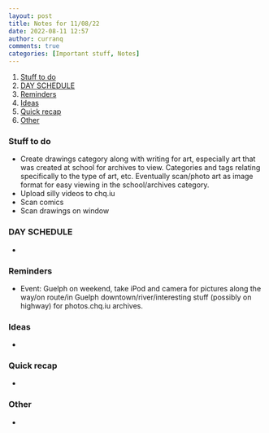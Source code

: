 ```yaml
---
layout: post
title: Notes for 11/08/22
date: 2022-08-11 12:57
author: curranq
comments: true
categories: [Important stuff, Notes]
---
```

<!-- wp:table-of-contents {"headings":[{"content":"Stuff to do","level":3,"link":"https://chqhub.wordpress.com/2022/08/11/notes-for-10-08-22-2/#stuff-to-do"},{"content":"DAY SCHEDULE","level":3,"link":"https://chqhub.wordpress.com/2022/08/11/notes-for-10-08-22-2/#day-schedule"},{"content":"Reminders","level":3,"link":"https://chqhub.wordpress.com/2022/08/11/notes-for-10-08-22-2/#reminders"},{"content":"Ideas","level":3,"link":"https://chqhub.wordpress.com/2022/08/11/notes-for-10-08-22-2/#ideas"},{"content":"Quick recap","level":3,"link":"https://chqhub.wordpress.com/2022/08/11/notes-for-10-08-22-2/#quick-recap"},{"content":"Other","level":3,"link":"https://chqhub.wordpress.com/2022/08/11/notes-for-10-08-22-2/#other"}]} -->
<ol><li><a class="wp-block-table-of-contents__entry" href="https://chqhub.wordpress.com/2022/08/11/notes-for-10-08-22-2/#stuff-to-do">Stuff to do</a></li><li><a class="wp-block-table-of-contents__entry" href="https://chqhub.wordpress.com/2022/08/11/notes-for-10-08-22-2/#day-schedule">DAY SCHEDULE</a></li><li><a class="wp-block-table-of-contents__entry" href="https://chqhub.wordpress.com/2022/08/11/notes-for-10-08-22-2/#reminders">Reminders</a></li><li><a class="wp-block-table-of-contents__entry" href="https://chqhub.wordpress.com/2022/08/11/notes-for-10-08-22-2/#ideas">Ideas</a></li><li><a class="wp-block-table-of-contents__entry" href="https://chqhub.wordpress.com/2022/08/11/notes-for-10-08-22-2/#quick-recap">Quick recap</a></li><li><a class="wp-block-table-of-contents__entry" href="https://chqhub.wordpress.com/2022/08/11/notes-for-10-08-22-2/#other">Other</a></li></ol>
<!-- /wp:table-of-contents -->

<!-- wp:heading {"level":3} -->
<h3 id="stuff-to-do">Stuff to do</h3>
<!-- /wp:heading -->

<!-- wp:list -->
<ul><li>Create drawings category along with writing for art, especially art that was created at school for archives to view. Categories and tags relating specifically to the type of art, etc. Eventually scan/photo art as image format for easy viewing in the school/archives category.</li><li>Upload silly videos to chq.iu</li><li>Scan comics</li><li>Scan drawings on window<span style="color:initial;"></span></li></ul>
<!-- /wp:list -->

<!-- wp:heading {"level":3} -->
<h3 id="day-schedule">DAY SCHEDULE</h3>
<!-- /wp:heading -->

<!-- wp:list -->
<ul><li></li></ul>
<!-- /wp:list -->

<!-- wp:heading {"level":3} -->
<h3 id="reminders">Reminders</h3>
<!-- /wp:heading -->

<!-- wp:list -->
<ul><li>Event: Guelph on weekend, take iPod and camera for pictures along the way/on route/in Guelph downtown/river/interesting stuff (possibly on highway) for photos.chq.iu archives.</li></ul>
<!-- /wp:list -->

<!-- wp:heading {"level":3} -->
<h3 id="ideas">Ideas</h3>
<!-- /wp:heading -->

<!-- wp:list -->
<ul><li></li></ul>
<!-- /wp:list -->

<!-- wp:heading {"level":3} -->
<h3 id="quick-recap">Quick recap</h3>
<!-- /wp:heading -->

<!-- wp:list -->
<ul><li></li></ul>
<!-- /wp:list -->

<!-- wp:heading {"level":3} -->
<h3 id="other">Other</h3>
<!-- /wp:heading -->

<!-- wp:list -->
<ul><li></li></ul>
<!-- /wp:list -->
